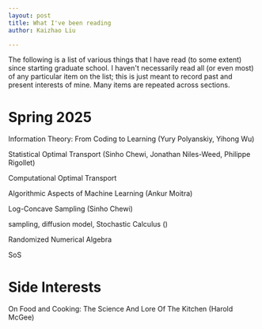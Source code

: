 ```yaml
---
layout: post
title: What I've been reading
author: Kaizhao Liu

---
```


The following is a list of various things that I have read (to some extent) since starting graduate school. 
I haven't necessarily read all (or even most) of any particular item on the list; this is just meant to record past and present interests of mine. 
Many items are repeated across sections.



# Spring 2025

Information Theory: From Coding to Learning (Yury Polyanskiy, Yihong Wu)

Statistical Optimal Transport (Sinho Chewi, Jonathan Niles-Weed, Philippe Rigollet)

Computational Optimal Transport

Algorithmic Aspects of Machine Learning (Ankur Moitra)

Log-Concave Sampling (Sinho Chewi) 

sampling, diffusion model, Stochastic Calculus ()

Randomized Numerical Algebra

SoS


# Side Interests

On Food and Cooking: The Science And Lore Of The Kitchen (Harold McGee)


